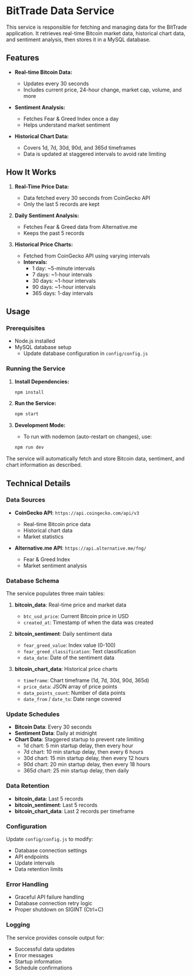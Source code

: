 # BitTrade Data Service

This service is responsible for fetching and managing data for the BitTrade application. It retrieves real-time Bitcoin market data, historical chart data, and sentiment analysis, then stores it in a MySQL database.

## Features

- **Real-time Bitcoin Data:**
  - Updates every 30 seconds
  - Includes current price, 24-hour change, market cap, volume, and more

- **Sentiment Analysis:**
  - Fetches Fear & Greed Index once a day
  - Helps understand market sentiment

- **Historical Chart Data:**
  - Covers 1d, 7d, 30d, 90d, and 365d timeframes
  - Data is updated at staggered intervals to avoid rate limiting

## How It Works

1. **Real-Time Price Data:**
   - Data fetched every 30 seconds from CoinGecko API
   - Only the last 5 records are kept

2. **Daily Sentiment Analysis:**
   - Fetches Fear & Greed data from Alternative.me
   - Keeps the past 5 records

3. **Historical Price Charts:**
   - Fetched from CoinGecko API using varying intervals
   - **Intervals:**
     - 1 day: ~5-minute intervals
     - 7 days: ~1-hour intervals
     - 30 days: ~1-hour intervals
     - 90 days: ~1-hour intervals
     - 365 days: 1-day intervals

## Usage

### Prerequisites

- Node.js installed
- MySQL database setup
  - Update database configuration in `config/config.js`

### Running the Service

1. **Install Dependencies:**
   ```bash
   npm install
   ```

2. **Run the Service:**
   ```bash
   npm start
   ```

3. **Development Mode:**
   - To run with nodemon (auto-restart on changes), use:
   ```bash
   npm run dev
   ```

The service will automatically fetch and store Bitcoin data, sentiment, and chart information as described.

## Technical Details

### Data Sources

- **CoinGecko API**: `https://api.coingecko.com/api/v3`
  - Real-time Bitcoin price data
  - Historical chart data
  - Market statistics

- **Alternative.me API**: `https://api.alternative.me/fng/`
  - Fear & Greed Index
  - Market sentiment analysis

### Database Schema

The service populates three main tables:

1. **bitcoin_data**: Real-time price and market data
   - `btc_usd_price`: Current Bitcoin price in USD
   - `created_at`: Timestamp of when the data was created

2. **bitcoin_sentiment**: Daily sentiment data
   - `fear_greed_value`: Index value (0-100)
   - `fear_greed_classification`: Text classification
   - `data_date`: Date of the sentiment data

3. **bitcoin_chart_data**: Historical price charts
   - `timeframe`: Chart timeframe (1d, 7d, 30d, 90d, 365d)
   - `price_data`: JSON array of price points
   - `data_points_count`: Number of data points
   - `date_from` / `date_to`: Date range covered

### Update Schedules

- **Bitcoin Data**: Every 30 seconds
- **Sentiment Data**: Daily at midnight
- **Chart Data**: Staggered startup to prevent rate limiting
  - 1d chart: 5 min startup delay, then every hour
  - 7d chart: 10 min startup delay, then every 6 hours
  - 30d chart: 15 min startup delay, then every 12 hours
  - 90d chart: 20 min startup delay, then every 18 hours
  - 365d chart: 25 min startup delay, then daily

### Data Retention

- **bitcoin_data**: Last 5 records
- **bitcoin_sentiment**: Last 5 records
- **bitcoin_chart_data**: Last 2 records per timeframe

### Configuration

Update `config/config.js` to modify:
- Database connection settings
- API endpoints
- Update intervals
- Data retention limits

### Error Handling

- Graceful API failure handling
- Database connection retry logic
- Proper shutdown on SIGINT (Ctrl+C)

### Logging

The service provides console output for:
- Successful data updates
- Error messages
- Startup information
- Schedule confirmations
